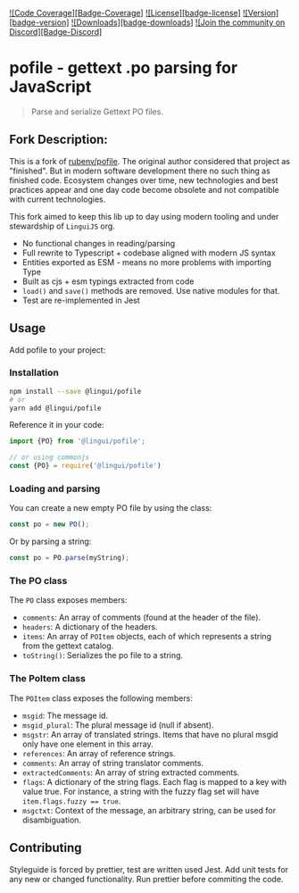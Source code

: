 [![Code Coverage][Badge-Coverage]][Coverage]
[![License][badge-license]][license]
[![Version][badge-version]][package]
[![Downloads][badge-downloads]][package]
[![Join the community on Discord][Badge-Discord]][Discord]

# pofile - gettext .po parsing for JavaScript

> Parse and serialize Gettext PO files.

## Fork Description:

This is a fork of [rubenv/pofile](rubenv/pofile). The original author considered that project as "finished".
But in modern software development there no such thing as finished code. Ecosystem changes over time,
new technologies and best practices appear and one day code become obsolete and not compatible with 
current technologies. 

This fork aimed to keep this lib up to day using modern tooling and under stewardship of `LinguiJS` org.

- No functional changes in reading/parsing
- Full rewrite to Typescript + codebase aligned with modern JS syntax
- Entities exported as ESM - means no more problems with importing Type
- Built as cjs + esm typings extracted from code
- `load()` and `save()` methods are removed. Use native modules for that.
- Test are re-implemented in Jest

## Usage
Add pofile to your project:

### Installation
```bash
npm install --save @lingui/pofile
# or
yarn add @lingui/pofile
```

Reference it in your code:

```js
import {PO} from '@lingui/pofile';

// or using commonjs
const {PO} = require('@lingui/pofile')
```

### Loading and parsing

You can create a new empty PO file by using the class:

```js
const po = new PO();
```

Or by parsing a string:

```js
const po = PO.parse(myString);
```

### The PO class

The `PO` class exposes members:

* `comments`: An array of comments (found at the header of the file).
* `headers`: A dictionary of the headers.
* `items`: An array of `POItem` objects, each of which represents a string
  from the gettext catalog.
* `toString()`: Serializes the po file to a string.


### The PoItem class

The `POItem` class exposes the following members:

* `msgid`: The message id.
* `msgid_plural`: The plural message id (null if absent).
* `msgstr`: An array of translated strings. Items that have no plural msgid
  only have one element in this array.
* `references`: An array of reference strings.
* `comments`: An array of string translator comments.
* `extractedComments`: An array of string extracted comments.
* `flags`: A dictionary of the string flags. Each flag is mapped to a key with
  value true. For instance, a string with the fuzzy flag set will have
  `item.flags.fuzzy == true`.
* `msgctxt`: Context of the message, an arbitrary string, can be used for disambiguation.


## Contributing

Styleguide is forced by prettier, test are written used Jest. 
Add unit tests for any new or changed functionality. Run prettier before commiting the code.

[Badge-MainSuite-GithubCI]: https://github.com/thekip/pofile/workflows/test/badge.svg
[Coverage]: https://codecov.io/gh/lingui/js-lingui
[license]: https://github.com/lingui/pofile/blob/main/LICENSE
[package]: https://www.npmjs.com/package/@lingui/pofile
[Discord]: https://discord.gg/gFWwAYnMtA
